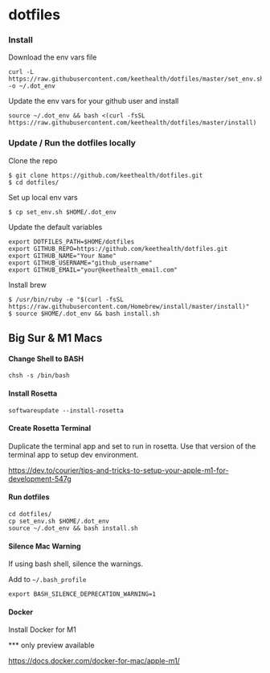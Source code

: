 # dotfiles


### Install

Download the env vars file
```
curl -L https://raw.githubusercontent.com/keethealth/dotfiles/master/set_env.sh -o ~/.dot_env
```

Update the env vars for your github user and install
 ```
source ~/.dot_env && bash <(curl -fsSL https://raw.githubusercontent.com/keethealth/dotfiles/master/install)
```


### Update / Run the dotfiles locally
Clone the repo

```
$ git clone https://github.com/keethealth/dotfiles.git
$ cd dotfiles/
```

Set up local env vars

```
$ cp set_env.sh $HOME/.dot_env
```

Update the default variables
```
export DOTFILES_PATH=$HOME/dotfiles
export GITHUB_REPO=https://github.com/keethealth/dotfiles.git
export GITHUB_NAME="Your Name"
export GITHUB_USERNAME="github_username"
export GITHUB_EMAIL="your@keethealth_email.com"
```

Install brew

```
$ /usr/bin/ruby -e "$(curl -fsSL https://raw.githubusercontent.com/Homebrew/install/master/install)"
$ source $HOME/.dot_env && bash install.sh  
```



## Big Sur & M1 Macs

#### Change Shell to BASH

```
chsh -s /bin/bash
```

#### Install Rosetta

```
softwareupdate --install-rosetta
```

#### Create Rosetta Terminal

Duplicate the terminal app and set to run in rosetta.
Use that version of the terminal app to setup dev environment.

https://dev.to/courier/tips-and-tricks-to-setup-your-apple-m1-for-development-547g


#### Run dotfiles  

```
cd dotfiles/
cp set_env.sh $HOME/.dot_env
source ~/.dot_env && bash install.sh
```

#### Silence Mac Warning

If using bash shell, silence the warnings.

Add to `~/.bash_profile`

```
export BASH_SILENCE_DEPRECATION_WARNING=1
```

#### Docker

Install Docker for M1

*** only preview available

https://docs.docker.com/docker-for-mac/apple-m1/
